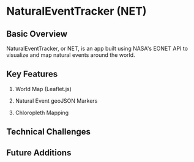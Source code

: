 # NaturalEventTracker (NET)

## Basic Overview

NaturalEventTracker, or NET, is an app built using NASA's EONET API to visualize and map natural events around the world.

## Key Features

1. World Map (Leaflet.js)

2. Natural Event geoJSON Markers

3. Chloropleth Mapping 

## Technical Challenges

## Future Additions
